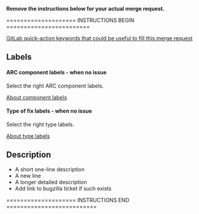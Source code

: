 **Remove the instructions below for your actual merge request.**

==================== INSTRUCTIONS BEGIN ========================

[GitLab quick-action keywords that could be useful to fill this merge request](https://source.coderefinery.org/help/user/project/quick_actions)

## Labels

#### ARC component labels - when no issue
Select the right ARC component labels. 

[About component labels](https://source.coderefinery.org/nordugrid/arc/wikis/contributing/overview#component-labels)

#### Type of fix labels - when no issue
Select the right type labels. 

[About type labels](https://source.coderefinery.org/nordugrid/arc/wikis/contributing/overview#type-labels)


## Description
* A short one-line description
* A new line
* A longer detailed description
* Add link to bugzilla ticket if such exists

==================== INSTRUCTIONS END ==========================

